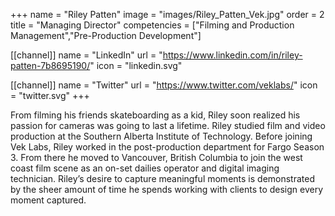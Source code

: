 +++
 name = "Riley Patten"
 image = "images/Riley_Patten_Vek.jpg"
 order = 2
 title = "Managing Director"
 competencies = ["Filming and Production Management","Pre-Production Development"]

[[channel]]
  name = "LinkedIn"
  url = "https://www.linkedin.com/in/riley-patten-7b8695190/"
  icon = "linkedin.svg"

[[channel]]
  name = "Twitter"
  url = "https://www.twitter.com/veklabs/"
  icon = "twitter.svg"
+++

From filming his friends skateboarding as a kid, Riley soon realized his passion for cameras was going to last a lifetime. Riley studied film and video production at the Southern Alberta Institute of Technology. Before joining Vek Labs, Riley worked in the post-production department for Fargo Season 3. From there he moved to Vancouver, British Columbia to join the west coast film scene as an on-set dailies operator and digital imaging technician. Riley’s desire to capture meaningful moments is demonstrated by the sheer amount of time he spends working with clients to design every moment captured.
